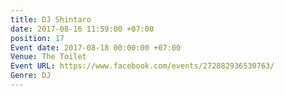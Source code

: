 ```yaml
---
title: DJ Shintaro
date: 2017-08-16 11:59:00 +07:00
position: 17
Event date: 2017-08-18 00:00:00 +07:00
Venue: The Toilet
Event URL: https://www.facebook.com/events/272882936530763/
Genre: DJ
---
```


